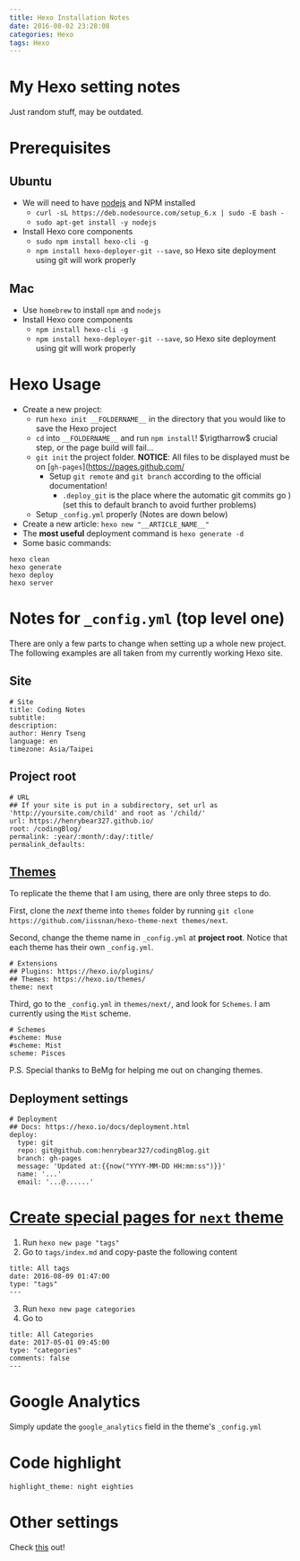 ```yaml
---
title: Hexo Installation Notes
date: 2016-08-02 23:28:08
categories: Hexo
tags: Hexo
---
```


# My Hexo setting notes

Just random stuff, may be outdated.

<!-- more -->

# Prerequisites

## Ubuntu

* We will need to have [nodejs](https://nodejs.org/en/download/package-manager/#debian-and-ubuntu-based-linux-distributions) and NPM installed
  * `curl -sL https://deb.nodesource.com/setup_6.x | sudo -E bash -`
  * `sudo apt-get install -y nodejs`
* Install Hexo core components
  * `sudo npm install hexo-cli -g`
  * `npm install hexo-deployer-git --save`, so Hexo site deployment using git will work properly

## Mac

* Use `homebrew` to install `npm` and `nodejs`
* Install Hexo core components
  * `npm install hexo-cli -g`
  * `npm install hexo-deployer-git --save`, so Hexo site deployment using git will work properly

# Hexo Usage

* Create a new project:
  * run `hexo init __FOLDERNAME__` in the directory that you would like to save the Hexo project
  * `cd` into `__FOLDERNAME__` and run `npm install`! $\rigtharrow$ crucial step, or the page build will fail...
  * `git init` the project folder. __NOTICE__: All files to be displayed must be on [`gh-pages`](https://pages.github.com/
    * Setup `git remote` and `git branch` according to the official documentation!
      * `.deploy_git` is the place where the automatic git commits go
) (set this to default branch to avoid further problems)
  * Setup `_config.yml` properly (Notes are down below)
* Create a new article: `hexo new "__ARTICLE_NAME__"`
* The __most useful__ deployment command is `hexo generate -d`
* Some basic commands:
```
hexo clean
hexo generate
hexo deploy
hexo server
```

# Notes for `_config.yml` (top level one)

There are only a few parts to change when setting up a whole new project. The following examples are all taken from my currently working Hexo site.

## Site

```
# Site
title: Coding Notes
subtitle:
description:
author: Henry Tseng
language: en
timezone: Asia/Taipei
```

## Project root

```
# URL
## If your site is put in a subdirectory, set url as 'http://yoursite.com/child' and root as '/child/'
url: https://henrybear327.github.io/
root: /codingBlog/
permalink: :year/:month/:day/:title/
permalink_defaults:
```

## [Themes](https://bemg.github.io/blog/2016/08/05/Hexo-install/#主題)

To replicate the theme that I am using, there are only three steps to do.

First, clone the *next* theme into `themes` folder by running `git clone https://github.com/iissnan/hexo-theme-next themes/next`.

Second, change the theme name in `_config.yml` at **project root**. Notice that each theme has their own `_config.yml`.
```
# Extensions
## Plugins: https://hexo.io/plugins/
## Themes: https://hexo.io/themes/
theme: next
```

Third, go to the `_config.yml` in `themes/next/`, and look for `Schemes`. I am currently using the `Mist` scheme.
```
# Schemes
#scheme: Muse
#scheme: Mist
scheme: Pisces
```

P.S. Special thanks to BeMg for helping me out on changing themes.

## Deployment settings

```
# Deployment
## Docs: https://hexo.io/docs/deployment.html
deploy:
  type: git
  repo: git@github.com:henrybear327/codingBlog.git
  branch: gh-pages
  message: 'Updated at:{{now("YYYY-MM-DD HH:mm:ss")}}'
  name: '...'
  email: '...@......'
```

# [Create special pages for `next` theme](https://github.com/iissnan/hexo-theme-next/wiki/创建标签云页面)

1. Run `hexo new page "tags"`
2. Go to `tags/index.md` and copy-paste the following content
```
title: All tags
date: 2016-08-09 01:47:00
type: "tags"
---
```
3. Run `hexo new page categories`
4. Go to
```
title: All Categories
date: 2017-05-01 09:45:00
type: "categories"
comments: false
---
```

# Google Analytics

Simply update the `google_analytics` field in the theme's `_config.yml`

# Code highlight

`highlight_theme: night eighties`

# Other settings

Check [this](http://theme-next.iissnan.com/getting-started.html) out!
